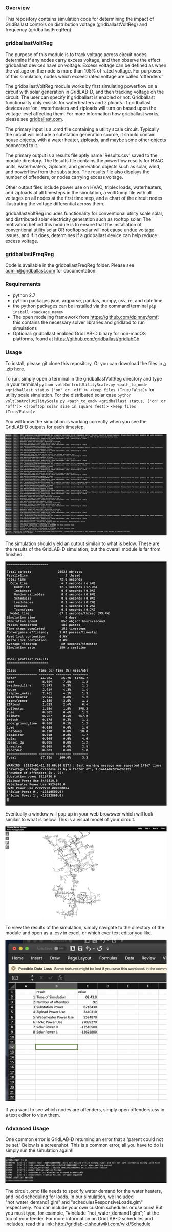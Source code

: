 ### Overview

 This repository contains simulation code for determining the impact of GridBallast controls on distribution voltage (gridballastVoltReg) and frequency (gridballastFreqReg).

### gridballastVoltReg

 The purpose of this module is to track voltage across circuit nodes, determine if any nodes carry excess voltage, and then observe the effect gridballast devices have on voltage. Excess voltage can be defined as when the voltage on the node is more than 105% of rated voltage. For purposes of this simulation, nodes which exceed rated voltage are called 'offenders.' 

 The gridballastVoltReg module works by first simulating powerflow on a circuit with solar generation in GridLAB-D, and then tracking voltage on the circuit. The user can specify if gridballast is enabled or not. Gridballast functionality only exsists for waterheaters and ziploads. If gridballast devices are 'on,' waterheaters and ziploads will turn on based upon the voltage level affecting them. For more information how gridballast works, please see [gridballast.com](http://www.gridballast.com).

 The primary input is a .omd file containing a utility scale circuit. Typically the circuit will include a substation generation source, it should contain house objects, with a water heater, ziploads, and maybe some other objects connected to it. 

 The primary output is a results file aptly name 'Results.csv' saved to the module directory. The Results file contains the powerflow results for HVAC units, waterheaters, ziploads, and generation objects such as solar, wind, and powerflow from the substation. The results file also displays the number of offenders, or nodes carrying excess voltage. 

 Other output files include power use on HVAC, triplex loads, waterheaters, and ziploads at all timesteps in the simulation, a voltDump file with all voltages on all nodes at the first time step, and a chart of the circuit nodes illustrating the voltage differential across them. 

 gridballastVoltReg includes functionality for conventional utility scale solar, and distributed solar electricity generation such as rooftop solar. The motivation behind this module is to ensure that the installation of conventional utility solar OR rooftop solar will not cause undue voltage issues, and if it does, determines if a gridballast device can help reduce excess voltage. 

### gridballastFreqReg

 Code is available in the gridballastFreqReg folder. Please see admin@gridballast.com for documentation.

### Requirements

- python 2.7
- python packages json, argparse, pandas, numpy, csv, re, and datetime.
- the python packages can be installed via the command terminal `pip install <package_name>`
- The open modeling framework from https://github.com/dpinney/omf: this contains the necessary solver libraries and gridlabd to run simulations
- Optional: gridballast enabled GridLAB-D binary for non-macOS platforms, found at https://github.com/gridballast/gridlabGb

### Usage

To install, please git clone this repository. Or you can download the files in [a .zip here](https://github.com/gridballast/utilitySimGb/archive/master.zip).

To run, simply open a terminal in the gridballastVoltReg directory and type in your terminal `python voltControlUtilityScale.py <path_to_omd> <gridballast status ('on' or 'off')> <keep files (True/False)>` for utility scale simulation. For the distributed solar case `python voltControlUtilityScale.py <path_to_omd> <gridballast status, ('on' or 'off')> <(rooftop solar size in square feet)> <keep files (True/False)>`

You will know the simulation is working correctly when you see the GridLAB-D outputs for each timestep.

![](gridlabd_sim.png)

The simulation should yield an output similair to what is below. These are the results of the GridLAB-D simulation, but the overall module is far from finished. 

![](gld_results.png)

Eventually a window will pop up in your web browswer which will look similair to what is below. This is a visual model of your circuit. 

![](circuit_viz.png)

To view the results of the simulation, simply navigate to the directory of the module and open as a .csv in excel, or which ever text editor you like.

![](sample_result.png)

If you want to see which nodes are offenders, simply open offenders.csv in a text editor to view them. 

### Advanced Usage

One common error is GridLAB-D returning an error that a 'parent could not be set.' Below is a screenshot. This is a common error, all you have to do is simply run the simulation again!!

![](parent_error.png)

The circuit .omd file needs to specify water demand for the water heaters, and load scheduling for loads. In our simulation, we included "hot_water_demand1.glm" and "schedulesResponsiveLoads.glm" respectively. You can include your own custom schedules or use ours! But you must type, for example, "#include "hot_water_demand1.glm";" at the top of your feeder. For more information on GridLAB-D schedules and includes, read this link: http://gridlab-d.shoutwiki.com/wiki/Schedule 
